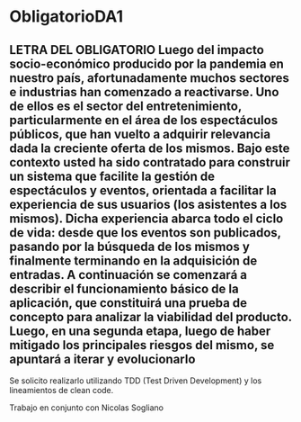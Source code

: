 # ObligatorioDA1

LETRA DEL OBLIGATORIO
Luego del impacto socio-económico producido por la pandemia en nuestro país,
afortunadamente muchos sectores e industrias han comenzado a reactivarse. Uno de ellos
es el sector del entretenimiento, particularmente en el área de los espectáculos públicos,
que han vuelto a adquirir relevancia dada la creciente oferta de los mismos.
Bajo este contexto usted ha sido contratado para construir un sistema que facilite la gestión
de espectáculos y eventos, orientada a facilitar la experiencia de sus usuarios (los asistentes
a los mismos). Dicha experiencia abarca todo el ciclo de vida: desde que los eventos son
publicados, pasando por la búsqueda de los mismos y finalmente terminando en la
adquisición de entradas.
A continuación se comenzará a describir el funcionamiento básico de la aplicación, que
constituirá una prueba de concepto para analizar la viabilidad del producto. Luego, en una
segunda etapa, luego de haber mitigado los principales riesgos del mismo, se apuntará a
iterar y evolucionarlo
--------------------------------------------------------------------------------------------
Se solicito realizarlo utilizando TDD (Test Driven Development) y los lineamientos de clean code.

Trabajo en conjunto con Nicolas Sogliano
